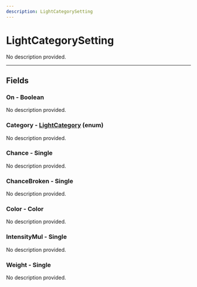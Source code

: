 ```yaml
---
description: LightCategorySetting
---
```


# LightCategorySetting

No description provided.

***

## Fields

### On - Boolean

No description provided.

### Category - [LightCategory](../enum-types.md#lightcategory) (enum)

No description provided.

### Chance - Single

No description provided.

### ChanceBroken - Single

No description provided.

### Color - Color

No description provided.

### IntensityMul - Single

No description provided.

### Weight - Single

No description provided.

